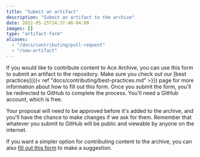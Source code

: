```yaml
---
title: "Submit an artifact"
description: "Submit an artifact to the archive"
date: 2022-05-15T14:37:40-04:00
images: []
type: "artifact-form"
aliases:
  - "/docs/contributing/pull-request"
  - "/new-artifact"
---
```


If you would like to contribute content to Ace Archive, you can use this form to
submit an artifact to the repository. Make sure you check out our [best
practices]({{< ref "docs/contributing/best-practices.md" >}}) page for more
information about how to fill out this form. Once you submit the form, you'll be
redirected to GitHub to complete the process. You'll need a GitHub account,
which is free.

Your proposal will need to be approved before it's added to the archive, and
you'll have the chance to make changes if we ask for them. Remember that
whatever you submit to GitHub will be public and viewable by anyone on the
internet.

If you want a simpler option for contributing content to the archive, you can
also [fill out this
form](https://github.com/acearchive/artifact-submissions/issues/new?labels=artifact&template=artifact.yml)
to make a suggestion.
